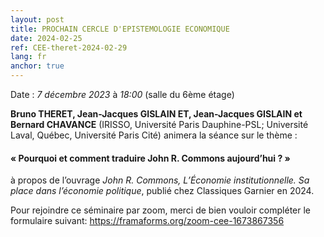 ```yaml
---
layout: post
title: PROCHAIN CERCLE D'EPISTEMOLOGIE ECONOMIQUE
date: 2024-02-25
ref: CEE-theret-2024-02-29
lang: fr
anchor: true
---
```


<i class="fas fa-table"></i> Date : _7 décembre 2023_ à _18:00_ (salle du 6ème étage)

**Bruno THERET, Jean-Jacques GISLAIN ET, Jean-Jacques GISLAIN et Bernard CHAVANCE** (IRISSO, Université Paris Dauphine-PSL; Université Laval, Québec, Université Paris Cité)  animera la séance sur le thème :

#### « Pourquoi et comment traduire John R. Commons aujourd’hui ? »

à propos de l’ouvrage *John R. Commons, L’Économie institutionnelle. Sa place dans l’économie politique*, publié chez Classiques Garnier en 2024. 

Pour rejoindre ce séminaire par zoom, merci de bien vouloir compléter le formulaire suivant: https://framaforms.org/zoom-cee-1673867356 
